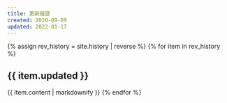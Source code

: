 ```yaml
---
title: 更新履歴
created: 2020-09-09
updated: 2022-01-17
---
```

{% assign rev_history = site.history | reverse %}
{% for item in rev_history %}
## <a name="{{ item.updated }}">{{ item.updated }}</a>
{{ item.content | markdownify }}
{% endfor %}
